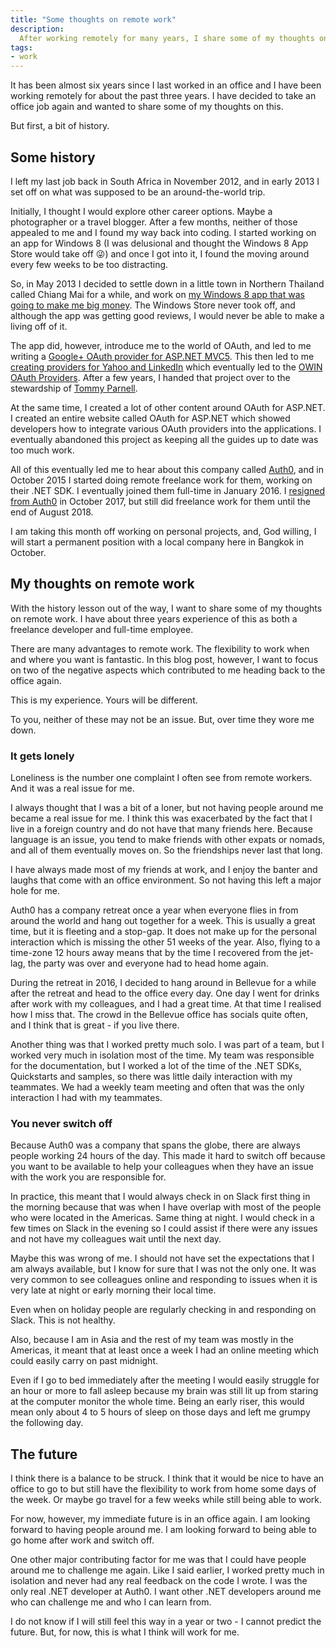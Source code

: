 ```yaml
---
title: "Some thoughts on remote work"
description:
  After working remotely for many years, I share some of my thoughts on it and why I am heading back to the office.
tags:
- work
---
```


It has been almost six years since I last worked in an office and I have been working remotely for about the past three years. I have decided to take an office job again and wanted to share some of my thoughts on this.

But first, a bit of history.

## Some history

I left my last job back in South Africa in November 2012, and in early 2013 I set off on what was supposed to be an around-the-world trip.

Initially, I thought I would explore other career options. Maybe a photographer or a travel blogger. After a few months, neither of those appealed to me and I found my way back into coding. I started working on an app for Windows 8 (I was delusional and thought the Windows 8 App Store would take off 😜) and once I got into it, I found the moving around every few weeks to be too distracting.

So, in May 2013 I decided to settle down in a little town in Northern Thailand called Chiang Mai for a while, and work on [my Windows 8 app that was going to make me big money](https://www.microsoft.com/store/productId/9WZDNCRDDF85). The Windows Store never took off, and although the app was getting good reviews, I would never be able to make a living off of it.

The app did, however, introduce me to the world of OAuth, and led to me writing a [Google+ OAuth provider for ASP.NET MVC5](/blog/google-oauth-sign-asp-net-identity/). This then led to me [creating providers for Yahoo and LinkedIn](/blog/introducing-the-yahoo-linkedin-oauth-security-providers-for-owin/) which eventually led to the [OWIN OAuth Providers](https://github.com/TerribleDev/OwinOAuthProviders). After a few years, I handed that project over to the stewardship of [Tommy Parnell](https://github.com/TerribleDev).

At the same time, I created a lot of other content around OAuth for ASP.NET. I created an entire website called OAuth for ASP.NET which showed developers how to integrate various OAuth providers into the applications. I eventually abandoned this project as keeping all the guides up to date was too much work.

All of this eventually led me to hear about this company called [Auth0](https://auth0.com/), and in October 2015 I started doing remote freelance work for them, working on their .NET SDK. I eventually joined them full-time in January 2016. I [resigned from Auth0](/blog/new-adventures) in October 2017, but still did freelance work for them until the end of August 2018.

I am taking this month off working on personal projects, and, God willing, I will start a permanent position with a local company here in Bangkok in October.

## My thoughts on remote work

With the history lesson out of the way, I want to share some of my thoughts on remote work. I have about three years experience of this as both a freelance developer and full-time employee.

There are many advantages to remote work. The flexibility to work when and where you want is fantastic. In this blog post, however, I want to focus on two of the negative aspects which contributed to me heading back to the office again.

This is my experience. Yours will be different.

To you, neither of these may not be an issue. But, over time they wore me down.

### It gets lonely

Loneliness is the number one complaint I often see from remote workers. And it was a real issue for me.

I always thought that I was a bit of a loner, but not having people around me became a real issue for me. I think this was exacerbated by the fact that I live in a foreign country and do not have that many friends here. Because language is an issue, you tend to make friends with other expats or nomads, and all of them eventually moves on. So the friendships never last that long.

I have always made most of my friends at work, and I enjoy the banter and laughs that come with an office environment. So not having this left a major hole for me.

Auth0 has a company retreat once a year when everyone flies in from around the world and hang out together for a week. This is usually a great time, but it is fleeting and a stop-gap. It does not make up for the personal interaction which is missing the other 51 weeks of the year. Also, flying to a time-zone 12 hours away means that by the time I recovered from the jet-lag, the party was over and everyone had to head home again.

During the retreat in 2016, I decided to hang around in Bellevue for a while after the retreat and head to the office every day. One day I went for drinks after work with my colleagues, and I had a great time. At that time I realised how I miss that. The crowd in the Bellevue office has socials quite often, and I think that is great - if you live there.

Another thing was that I worked pretty much solo. I was part of a team, but I worked very much in isolation most of the time. My team was responsible for the documentation, but I worked a lot of the time of the .NET SDKs, Quickstarts and samples, so there was little daily interaction with my teammates. We had a weekly team meeting and often that was the only interaction I had with my teammates.

### You never switch off

Because Auth0 was a company that spans the globe, there are always people working 24 hours of the day. This made it hard to switch off because you want to be available to help your colleagues when they have an issue with the work you are responsible for.

In practice, this meant that I would always check in on Slack first thing in the morning because that was when I have overlap with most of the people who were located in the Americas. Same thing at night. I would check in a few times on Slack in the evening so I could assist if there were any issues and not have my colleagues wait until the next day.

Maybe this was wrong of me. I should not have set the expectations that I am always available, but I know for sure that I was not the only one. It was very common to see colleagues online and responding to issues when it is very late at night or early morning their local time.

Even when on holiday people are regularly checking in and responding on Slack. This is not healthy.

Also, because I am in Asia and the rest of my team was mostly in the Americas, it meant that at least once a week I had an online meeting which could easily carry on past midnight. 

Even if I go to bed immediately after the meeting I would easily struggle for an hour or more to fall asleep because my brain was still lit up from staring at the computer monitor the whole time. Being an early riser, this would mean only about 4 to 5 hours of sleep on those days and left me grumpy the following day.

## The future

I think there is a balance to be struck. I think that it would be nice to have an office to go to but still have the flexibility to work from home some days of the week. Or maybe go travel for a few weeks while still being able to work.

For now, however, my immediate future is in an office again. I am looking forward to having people around me. I am looking forward to being able to go home after work and switch off.

One other major contributing factor for me was that I could have people around me to challenge me again. Like I said earlier, I worked pretty much in isolation and never had any real feedback on the code I wrote. I was the only real .NET developer at Auth0. I want other .NET developers around me who can challenge me and who I can learn from.

I do not know if I will still feel this way in a year or two - I cannot predict the future. But, for now, this is what I think will work for me.
